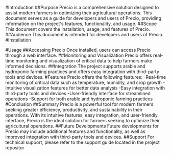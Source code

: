 #Introduction
##Purpose
Precio is a comprehensive solution designed to assist modern farmers in optimizing their agricultural operations. This document serves as a guide for developers and users of Precio, providing information on the project's features, functionality, and usage.
##Scope
This document covers the installation, usage, and features of Precio.
##Audience
This document is intended for developers and users of Precio.
#Installation

#Usage
##Accessing Precio
Once installed, users can access Precio through a web interface.
##Monitoring and Visualization
Precio offers real-time monitoring and visualization of critical data to help farmers make informed decisions.
##Integration
The project supports arable and hydroponic farming practices and offers easy integration with third-party tools and devices.
#Features
Precio offers the following features:
-Real-time monitoring of critical data such as temperature, humidity, and crop growth
-Intuitive visualization features for better data analysis
-Easy integration with third-party tools and devices
-User-friendly interface for streamlined operations
-Support for both arable and hydroponic farming practices
#Conclusion
##Summary
Precio is a powerful tool for modern farmers seeking greater efficiency, productivity, and sustainability in their operations. With its intuitive features, easy integration, and user-friendly interface, Precio is the ideal solution for farmers seeking to optimize their agricultural operations.
##Future Developments
Future developments for Precio may include additional features and functionality, as well as improved integration with third-party tools and devices.
##Support
For technical support, please refer to the support guide located in the project repositor
